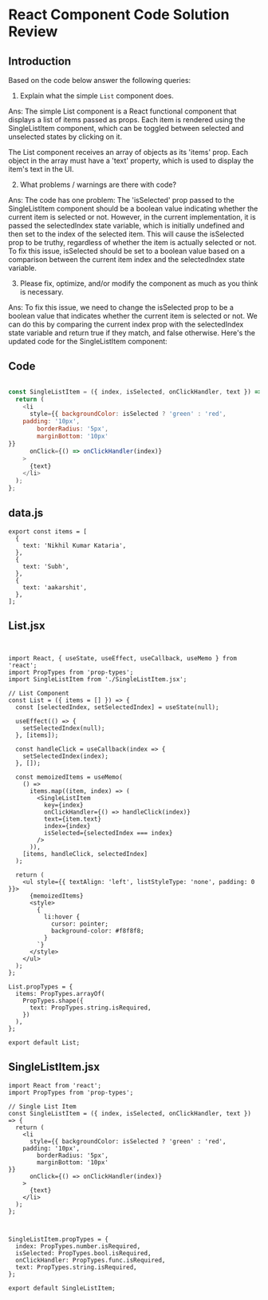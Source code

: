 # React Component Code Solution Review

## Introduction

Based on the code below answer the following queries:
1. Explain what the simple `List` component does.

Ans: The simple List component is a React functional component that displays a list of items passed as props. Each item is rendered using the SingleListItem component, which can be toggled between selected and unselected states by clicking on it.

The List component receives an array of objects as its 'items' prop. Each object in the array must have a 'text' property, which is used to display the item's text in the UI.

2. What problems / warnings are there with code?

Ans: The code has one problem: The 'isSelected' prop passed to the SingleListItem component should be a boolean value indicating whether the current item is selected or not. However, in the current implementation, it is passed the selectedIndex state variable, which is initially undefined and then set to the index of the selected item. This will cause the isSelected prop to be truthy, regardless of whether the item is actually selected or not. To fix this issue, isSelected should be set to a boolean value based on a comparison between the current item index and the selectedIndex state variable.


3. Please fix, optimize, and/or modify the component as much as you think is necessary.

Ans: To fix this issue, we need to change the isSelected prop to be a boolean value that indicates whether the current item is selected or not. We can do this by comparing the current index prop with the selectedIndex state variable and return true if they match, and false otherwise. Here's the updated code for the SingleListItem component:

## Code

```javascript

const SingleListItem = ({ index, isSelected, onClickHandler, text }) => {
  return (
    <li
      style={{ backgroundColor: isSelected ? 'green' : 'red',
    padding: '10px',
        borderRadius: '5px',
        marginBottom: '10px'
}}
      onClick={() => onClickHandler(index)}
    > 
      {text}
    </li>
  );
};

```
## data.js
```
export const items = [
  {
    text: 'Nikhil Kumar Kataria',
  },
  {
    text: 'Subh',
  },
  {
    text: 'aakarshit',
  },
];
```
## List.jsx
```


import React, { useState, useEffect, useCallback, useMemo } from 'react';
import PropTypes from 'prop-types';
import SingleListItem from './SingleListItem.jsx';

// List Component
const List = ({ items = [] }) => {
  const [selectedIndex, setSelectedIndex] = useState(null);

  useEffect(() => {
    setSelectedIndex(null);
  }, [items]);

  const handleClick = useCallback(index => {
    setSelectedIndex(index);
  }, []);

  const memoizedItems = useMemo(
    () =>
      items.map((item, index) => (
        <SingleListItem
          key={index}
          onClickHandler={() => handleClick(index)}
          text={item.text}
          index={index}
          isSelected={selectedIndex === index}
        />
      )),
    [items, handleClick, selectedIndex]
  );

  return (
    <ul style={{ textAlign: 'left', listStyleType: 'none', padding: 0 }}>
      {memoizedItems}
      <style>
        {`
          li:hover {
            cursor: pointer;
            background-color: #f8f8f8;
          }
        `}
      </style>
    </ul>
  );
};

List.propTypes = {
  items: PropTypes.arrayOf(
    PropTypes.shape({
      text: PropTypes.string.isRequired,
    })
  ),
};

export default List;
```
## SingleListItem.jsx

```
import React from 'react';
import PropTypes from 'prop-types';

// Single List Item
const SingleListItem = ({ index, isSelected, onClickHandler, text }) => {
  return (
    <li
      style={{ backgroundColor: isSelected ? 'green' : 'red',
    padding: '10px',
        borderRadius: '5px',
        marginBottom: '10px'
}}
      onClick={() => onClickHandler(index)}
    > 
      {text}
    </li>
  );
};



SingleListItem.propTypes = {
  index: PropTypes.number.isRequired,
  isSelected: PropTypes.bool.isRequired,
  onClickHandler: PropTypes.func.isRequired,
  text: PropTypes.string.isRequired,
};

export default SingleListItem;

```
